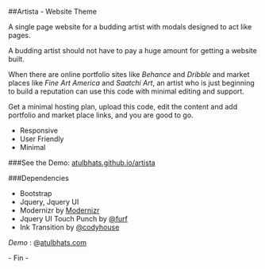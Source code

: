 ##Artista - Website Theme

A single page website for a budding artist with modals designed to act like pages. 

A budding artist should not have to pay a huge amount for getting a website built. 

When there are online portfolio sites like _Behance_ and _Dribble_ and market places like _Fine Art America_ and _Saatchi Art_, an artist who is just beginning to build a reputation can use this code with minimal editing and support. 

Get a minimal hosting plan, upload this code, edit the content and add portfolio and market place links, and you are good to go. 

- Responsive
- User Friendly
- Minimal

###See the Demo: [atulbhats.github.io/artista](http://atulbhats.github.io/artista)

###Dependencies 

- Bootstrap
- Jquery, Jquery UI
- Modernizr by [Modernizr](https://github.com/modernizr/modernizr)
- Jquery UI Touch Punch by [@furf](https://github.com/furf)
- Ink Transition by [@codyhouse](https://github.com/CodyHouse)

*Demo* : @[atulbhats.com](http://atulbhats.com/demo/artista)

\- Fin -